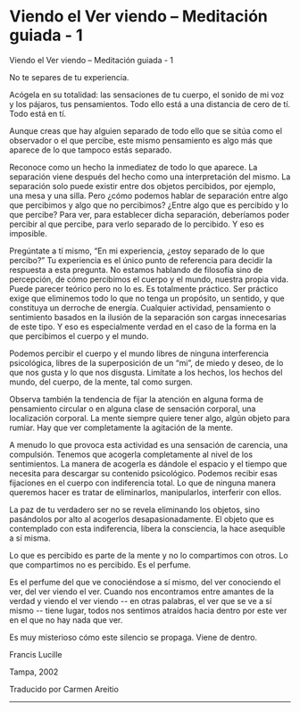# Viendo el Ver viendo – Meditación guiada - 1

Viendo el Ver viendo – Meditación guiada - 1

No te separes de tu experiencia.

Acógela en su totalidad: las sensaciones de tu cuerpo, el sonido de mi voz y los pájaros, tus pensamientos. Todo ello está a una distancia de cero de tí. Todo está en tí.

Aunque creas que hay alguien separado de todo ello que se sitúa como el observador o el que percibe, este mismo pensamiento es algo más que aparece de lo que tampoco estás separado.

Reconoce como un hecho la inmediatez de todo lo que aparece. La separación viene después del hecho como una interpretación del mismo. La separación solo puede existir entre dos objetos percibidos, por ejemplo, una mesa y una silla. Pero ¿cómo podemos hablar de separación entre algo que percibimos y algo que no percibimos? ¿Entre algo que es percibido y lo que percibe? Para ver, para establecer dicha separación, deberíamos poder percibir al que percibe, para verlo separado de lo percibido. Y eso es imposible.

Pregúntate a tí mismo, “En mi experiencia, ¿estoy separado de lo que percibo?” Tu experiencia es el único punto de referencia para decidir la respuesta a esta pregunta. No estamos hablando de filosofía sino de percepción, de cómo percibimos el cuerpo y el mundo, nuestra propia vida. Puede parecer teórico pero no lo es. Es totalmente práctico. Ser práctico exige que eliminemos todo lo que no tenga un propósito, un sentido, y que constituya un derroche de energía. Cualquier actividad, pensamiento o sentimiento basados en la ilusión de la separación son cargas innecesarias de este tipo. Y eso es especialmente verdad en el caso de la forma en la que percibimos el cuerpo y el mundo.

Podemos percibir el cuerpo y el mundo libres de ninguna interferencia psicológica, libres de la superposición de un “mi”, de miedo y deseo, de lo que nos gusta y lo que nos disgusta. Limítate a los hechos, los hechos del mundo, del cuerpo, de la mente, tal como surgen.

Observa también la tendencia de fijar la atención en alguna forma de pensamiento circular o en alguna clase de sensación corporal, una localización corporal. La mente siempre quiere tener algo, algún objeto para rumiar. Hay que ver completamente la agitación de la mente.

A menudo lo que provoca esta actividad es una sensación de carencia, una compulsión. Tenemos que acogerla completamente al nivel de los sentimientos. La manera de acogerla es dándole el espacio y el tiempo que necesita para descargar su contenido psicológico. Podemos recibir esas fijaciones en el cuerpo con indiferencia total. Lo que de ninguna manera queremos hacer es tratar de eliminarlos, manipularlos, interferir con ellos.

La paz de tu verdadero ser no se revela eliminando los objetos, sino pasándolos por alto al acogerlos desapasionadamente. El objeto que es contemplado con esta indiferencia, libera la consciencia, la hace asequible a sí misma.

Lo que es percibido es parte de la mente y no lo compartimos con otros. Lo que compartimos no es percibido. Es el perfume.

Es el perfume del que ve conociéndose a sí mismo, del ver conociendo el ver, del ver viendo el ver. Cuando nos encontramos entre amantes de la verdad y viendo el ver viendo -- en otras palabras, el ver que se ve a sí mismo -- tiene lugar, todos nos sentimos atraídos hacia dentro por este ver en el que no hay nada que ver.

Es muy misterioso cómo este silencio se propaga. Viene de dentro.

Francis Lucille

Tampa, 2002

Traducido por Carmen Areitio

****

